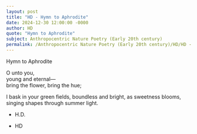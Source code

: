 ```yaml
---
layout: post
title: "HD - Hymn to Aphrodite"
date: 2024-12-30 12:00:00 -0000
author: HD
quote: "Hymn to Aphrodite"
subject: Anthropocentric Nature Poetry (Early 20th century)
permalink: /Anthropocentric Nature Poetry (Early 20th century)/HD/HD - Hymn to Aphrodite
---
```


Hymn to Aphrodite

O unto you,  
young and eternal—  
bring the flower,
bring the hue;  

I bask in your green fields,
boundless and bright,
as sweetness blooms,
singing shapes
through summer light.  

- H.D.

- HD
